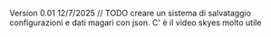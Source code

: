 Version 0.01 12/7/2025
// TODO creare un sistema di salvataggio configurazioni e dati magari con json. C' è il video skyes molto utile
